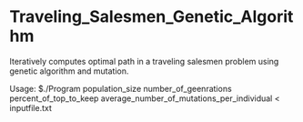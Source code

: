 # Traveling_Salesmen_Genetic_Algorithm

Iteratively computes optimal path in a traveling salesmen problem using genetic algorithm and mutation.

Usage: $./Program population_size number_of_geenrations percent_of_top_to_keep average_number_of_mutations_per_individual < inputfile.txt
